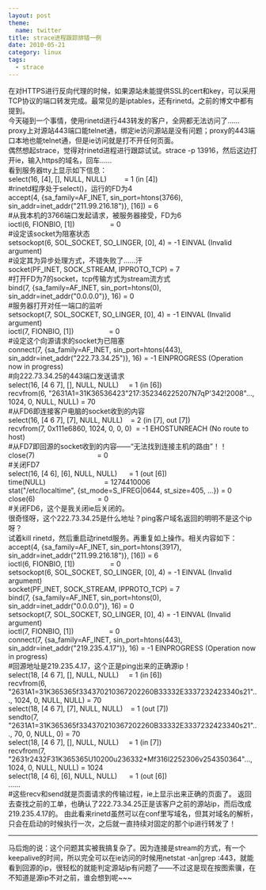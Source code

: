 ```yaml
---
layout: post
theme:
  name: twitter
title: strace进程跟踪排错一例
date: 2010-05-21
category: linux
tags:
  - strace
---
```


在对HTTPS进行反向代理的时候，如果源站未能提供SSL的cert和key，可以采用TCP协议的端口转发完成。最常见的是iptables，还有rinetd。之前的博文中都有提到。    
今天碰到一个事情，使用rinetd进行443转发的客户，全网都无法访问了……    
proxy上对源站443端口能telnet通，绑定ie访问源站是没有问题；proxy的443端口本地也能telnet通，但是ie访问就是打不开任何页面。    
偶然想起strace，觉得对rinetd进程进行跟踪试试。strace -p 13916，然后这边打开ie，输入https的域名，回车……    
看到服务器tty上显示如下信息：    
select(16, [4], [], NULL, NULL)         = 1 (in [4])    
#rinetd程序处于select()，运行的FD为4    
accept(4, {sa_family=AF_INET, sin_port=htons(3766), sin_addr=inet_addr("211.99.216.18")}, [16]) = 6    
#从我本机的3766端口发起请求，被服务器接受，FD为6    
ioctl(6, FIONBIO, [1])                  = 0    
#设定该socket为阻塞状态    
setsockopt(6, SOL_SOCKET, SO_LINGER, [0], 4) = -1 EINVAL (Invalid argument)    
#设定其为异步处理方式，不错失败了……汗    
socket(PF_INET, SOCK_STREAM, IPPROTO_TCP) = 7    
#打开FD为7的socket，tcp传输方式为stream流方式    
bind(7, {sa_family=AF_INET, sin_port=htons(0), sin_addr=inet_addr("0.0.0.0")}, 16) = 0    
#服务器打开对任一端口的监听    
setsockopt(7, SOL_SOCKET, SO_LINGER, [0], 4) = -1 EINVAL (Invalid argument)    
ioctl(7, FIONBIO, [1])                  = 0    
#设定这个向源请求的socket为已阻塞    
connect(7, {sa_family=AF_INET, sin_port=htons(443), sin_addr=inet_addr("222.73.34.25")}, 16) = -1 EINPROGRESS (Operation now in progress)    
#向222.73.34.25的443端口发送请求    
select(16, [4 6 7], [], NULL, NULL)     = 1 (in [6])    
recvfrom(6, "2631A1=31K36536423"217:352346225207N7qP'342!2008"..., 1024, 0, NULL, NULL) = 70    
#从FD6即连接客户电脑的socket收到的内容    
select(16, [4 6 7], [7], NULL, NULL)    = 2 (in [7], out [7])    
recvfrom(7, 0x111e6860, 1024, 0, 0, 0)  = -1 EHOSTUNREACH (No route to host)    
#从FD7即回源的socket收到的内容——“无法找到连接主机的路由”！！    
close(7)                                = 0    
#关闭FD7    
select(16, [4 6], [6], NULL, NULL)      = 1 (out [6])    
time(NULL)                              = 1274410006    
stat("/etc/localtime", {st_mode=S_IFREG|0644, st_size=405, ...}) = 0    
close(6)                                = 0    
#关闭FD6，这个是我关闭ie后关闭的。    
很奇怪呀，这个222.73.34.25是什么地址？ping客户域名返回的明明不是这个ip呀？    
试着kill rinetd，然后重启动rinetd服务。再重复如上操作。相关内容如下：    
accept(4, {sa_family=AF_INET, sin_port=htons(3917), sin_addr=inet_addr("211.99.216.18")}, [16]) = 6    
ioctl(6, FIONBIO, [1])                  = 0    
setsockopt(6, SOL_SOCKET, SO_LINGER, [0], 4) = -1 EINVAL (Invalid argument)    
socket(PF_INET, SOCK_STREAM, IPPROTO_TCP) = 7    
bind(7, {sa_family=AF_INET, sin_port=htons(0), sin_addr=inet_addr("0.0.0.0")}, 16) = 0    
setsockopt(7, SOL_SOCKET, SO_LINGER, [0], 4) = -1 EINVAL (Invalid argument)    
ioctl(7, FIONBIO, [1])                  = 0    
connect(7, {sa_family=AF_INET, sin_port=htons(443), sin_addr=inet_addr("219.235.4.17")}, 16) = -1 EINPROGRESS (Operation now in progress)    
#回源地址是219.235.4.17，这个正是ping出来的正确源ip！    
select(18, [4 6 7], [], NULL, NULL)     = 1 (in [6])    
recvfrom(6, "2631A1=31K365365f334370210367202260B33332E3337232423340s21"..., 1024, 0, NULL, NULL) = 70    
select(18, [4 6 7], [7], NULL, NULL)    = 1 (out [7])    
sendto(7, "2631A1=31K365365f334370210367202260B33332E3337232423340s21"..., 70, 0, NULL, 0) = 70    
select(18, [4 6 7], [], NULL, NULL)     = 1 (in [7])    
recvfrom(7, "2631r2432F31K365365U10200u236332*Mf316l2252306v254350364"..., 1024, 0, NULL, NULL) = 1024    
select(18, [4 6], [6], NULL, NULL)      = 1 (out [6])    
……    
#这些recv和send就是页面请求的传输过程，ie上显示出来正确的页面了。
返回去查找之前的工单，也确认了222.73.34.25正是该客户之前的源站ip，而后改成219.235.4.17的。
由此看来rinetd虽然可以在conf里写域名，但其对域名的解析，只会在启动的时候执行一次，之后就一直持续对固定的那个ip进行转发了！
<hr />
马后炮的说：这个问题其实被我搞复杂了。因为连接是stream的方式，有一个keepalive的时间，所以完全可以在ie访问的时候用netstat -an|grep :443，就能看到回源的ip，很轻松的就能判定源站ip有问题了——不过这是现在按图索骥，在不知道是源ip不对之前，谁会想到呢~~~
